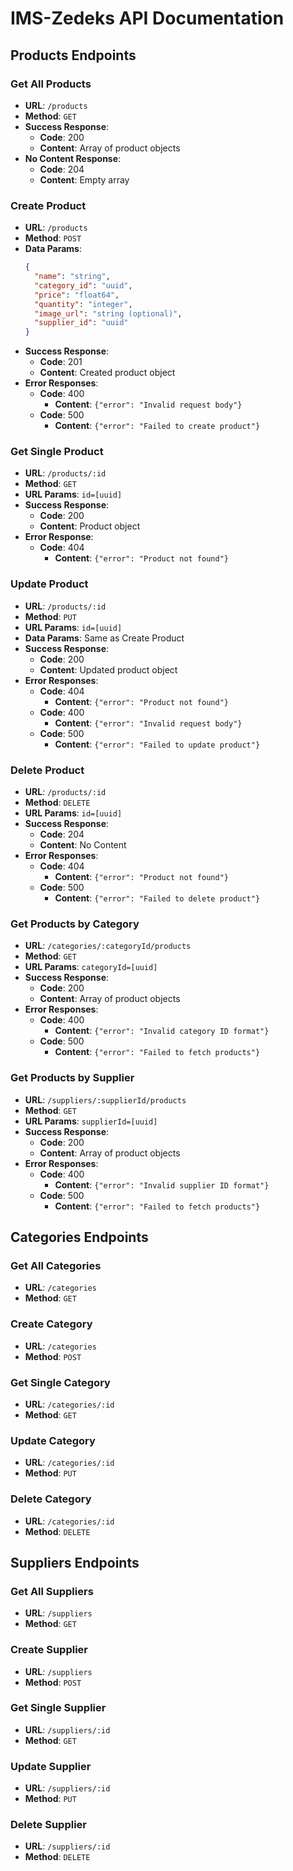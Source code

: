 # IMS-Zedeks API Documentation

## Products Endpoints

### Get All Products
- **URL**: `/products`
- **Method**: `GET`
- **Success Response**:
  - **Code**: 200
  - **Content**: Array of product objects
- **No Content Response**:
  - **Code**: 204
  - **Content**: Empty array

### Create Product
- **URL**: `/products`
- **Method**: `POST`
- **Data Params**:
  ```json
  {
    "name": "string",
    "category_id": "uuid",
    "price": "float64",
    "quantity": "integer",
    "image_url": "string (optional)",
    "supplier_id": "uuid"
  }
  ```
- **Success Response**:
  - **Code**: 201
  - **Content**: Created product object
- **Error Responses**:
  - **Code**: 400
    - **Content**: `{"error": "Invalid request body"}`
  - **Code**: 500
    - **Content**: `{"error": "Failed to create product"}`

### Get Single Product
- **URL**: `/products/:id`
- **Method**: `GET`
- **URL Params**: `id=[uuid]`
- **Success Response**:
  - **Code**: 200
  - **Content**: Product object
- **Error Response**:
  - **Code**: 404
    - **Content**: `{"error": "Product not found"}`

### Update Product
- **URL**: `/products/:id`
- **Method**: `PUT`
- **URL Params**: `id=[uuid]`
- **Data Params**: Same as Create Product
- **Success Response**:
  - **Code**: 200
  - **Content**: Updated product object
- **Error Responses**:
  - **Code**: 404
    - **Content**: `{"error": "Product not found"}`
  - **Code**: 400
    - **Content**: `{"error": "Invalid request body"}`
  - **Code**: 500
    - **Content**: `{"error": "Failed to update product"}`

### Delete Product
- **URL**: `/products/:id`
- **Method**: `DELETE`
- **URL Params**: `id=[uuid]`
- **Success Response**:
  - **Code**: 204
  - **Content**: No Content
- **Error Responses**:
  - **Code**: 404
    - **Content**: `{"error": "Product not found"}`
  - **Code**: 500
    - **Content**: `{"error": "Failed to delete product"}`

### Get Products by Category
- **URL**: `/categories/:categoryId/products`
- **Method**: `GET`
- **URL Params**: `categoryId=[uuid]`
- **Success Response**:
  - **Code**: 200
  - **Content**: Array of product objects
- **Error Responses**:
  - **Code**: 400
    - **Content**: `{"error": "Invalid category ID format"}`
  - **Code**: 500
    - **Content**: `{"error": "Failed to fetch products"}`

### Get Products by Supplier
- **URL**: `/suppliers/:supplierId/products`
- **Method**: `GET`
- **URL Params**: `supplierId=[uuid]`
- **Success Response**:
  - **Code**: 200
  - **Content**: Array of product objects
- **Error Responses**:
  - **Code**: 400
    - **Content**: `{"error": "Invalid supplier ID format"}`
  - **Code**: 500
    - **Content**: `{"error": "Failed to fetch products"}`

## Categories Endpoints

### Get All Categories
- **URL**: `/categories`
- **Method**: `GET`

### Create Category
- **URL**: `/categories`
- **Method**: `POST`

### Get Single Category
- **URL**: `/categories/:id`
- **Method**: `GET`

### Update Category
- **URL**: `/categories/:id`
- **Method**: `PUT`

### Delete Category
- **URL**: `/categories/:id`
- **Method**: `DELETE`

## Suppliers Endpoints

### Get All Suppliers
- **URL**: `/suppliers`
- **Method**: `GET`

### Create Supplier
- **URL**: `/suppliers`
- **Method**: `POST`

### Get Single Supplier
- **URL**: `/suppliers/:id`
- **Method**: `GET`

### Update Supplier
- **URL**: `/suppliers/:id`
- **Method**: `PUT`

### Delete Supplier
- **URL**: `/suppliers/:id`
- **Method**: `DELETE`

